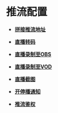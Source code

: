 # 推流配置<a name="live010012"></a>

-   **[拼接推流地址](拼接推流地址.md)**  

-   **[直播转码](直播转码.md)**  

-   **[直播录制至OBS](直播录制至OBS.md)**  

-   **[直播录制至VOD](直播录制至VOD.md)**  

-   **[直播截图](直播截图.md)**  

-   **[开停播通知](开停播通知.md)**  

-   **[推流鉴权](推流鉴权.md)**  


